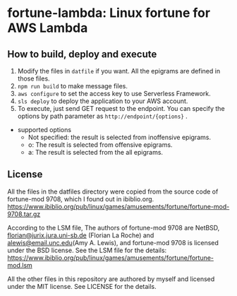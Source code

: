 # fortune-lambda: Linux fortune for AWS Lambda

## How to build, deploy and execute

1. Modify the files in `datfile` if you want. All the epigrams are defined in those files.
2. `npm run build` to make message files.
3. `aws configure` to set the access key to use Serverless Framework.
4. `sls deploy` to deploy the application to your AWS account.
5. To execute, just send GET request to the endpoint. You can specify the options by path parameter as `http://endpoint/{options}` .
  * supported options
    * Not specified: the result is selected from inoffensive epigrams.
    * o: The result is selected from offensive epigrams.
    * a: The result is selected from the all epigrams.

## License

All the files in the datfiles directory were copied from the source code of fortune-mod 9708, which I found out in ibiblio.org.
https://www.ibiblio.org/pub/linux/games/amusements/fortune/fortune-mod-9708.tar.gz

According to the LSM file, The authors of fortune-mod 9708 are NetBSD, florian@jurix.jura.uni-sb.de (Florian La Roche) and alewis@email.unc.edu(Amy A. Lewis), and fortune-mod 9708 is licensed under the BSD license. See the LSM file for the details:
https://www.ibiblio.org/pub/linux/games/amusements/fortune/fortune-mod.lsm

All the other files in this repository are authored by myself and licensed under the MIT license. See LICENSE for the details.
